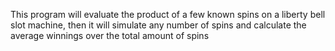 This program will evaluate the product of a few known spins on a liberty bell slot machine, then it will simulate any number of spins and calculate the average winnings over 
the total amount of spins
